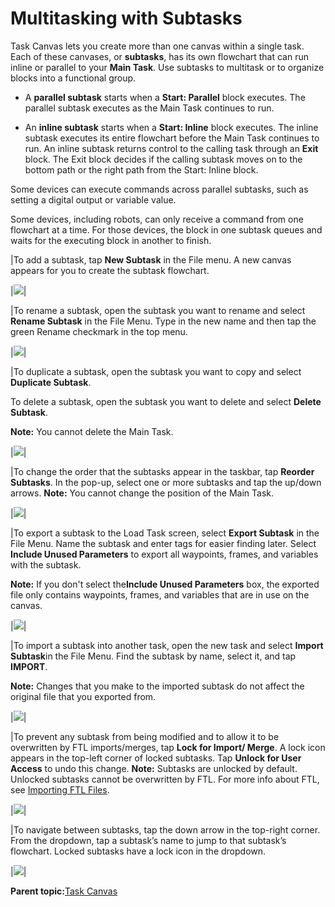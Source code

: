 # Multitasking with Subtasks

Task Canvas lets you create more than one canvas within a single task. Each of these canvases, or **subtasks**, has its own flowchart that can run inline or parallel to your **Main Task**. Use subtasks to multitask or to organize blocks into a functional group.

-   A **parallel subtask** starts when a **Start: Parallel** block executes. The parallel subtask executes as the Main Task continues to run.

-   An **inline subtask** starts when a **Start: Inline** block executes. The inline subtask executes its entire flowchart before the Main Task continues to run. An inline subtask returns control to the calling task through an **Exit** block. The Exit block decides if the calling subtask moves on to the bottom path or the right path from the Start: Inline block.


Some devices can execute commands across parallel subtasks, such as setting a digital output or variable value.

Some devices, including robots, can only receive a command from one flowchart at a time. For those devices, the block in one subtask queues and waits for the executing block in another to finish.

|To add a subtask, tap **New Subtask** in the File menu. A new canvas appears for you to create the subtask flowchart.

|![](../Images/TaskCanvas/TaskCanvas-Icon.png)|

|To rename a subtask, open the subtask you want to rename and select **Rename Subtask** in the File Menu. Type in the new name and then tap the green Rename checkmark in the top menu.

|![](../Images/TaskCanvas/TaskCanvas-Icon.png)|

|To duplicate a subtask, open the subtask you want to copy and select **Duplicate Subtask**.

To delete a subtask, open the subtask you want to delete and select **Delete Subtask**.

**Note:** You cannot delete the Main Task.

|![](../Images/TaskCanvas/TaskCanvas-Icon.png)|

|To change the order that the subtasks appear in the taskbar, tap **Reorder Subtasks**. In the pop-up, select one or more subtasks and tap the up/down arrows. **Note:** You cannot change the position of the Main Task.

|![](../Images/TaskCanvas/TaskCanvas-Icon.png)|

|To export a subtask to the Load Task screen, select **Export Subtask** in the File Menu. Name the subtask and enter tags for easier finding later. Select **Include Unused Parameters** to export all waypoints, frames, and variables with the subtask.

**Note:** If you don't select the**Include Unused Parameters** box, the exported file only contains waypoints, frames, and variables that are in use on the canvas.

|![](../Images/TaskCanvas/TaskCanvas-Icon.png)|

|To import a subtask into another task, open the new task and select **Import Subtask**in the File Menu. Find the subtask by name, select it, and tap **IMPORT**.

**Note:** Changes that you make to the imported subtask do not affect the original file that you exported from.

|![](../Images/TaskCanvas/TaskCanvas-Icon.png)|

|To prevent any subtask from being modified and to allow it to be overwritten by FTL imports/merges, tap **Lock for Import/ Merge**. A lock icon appears in the top-left corner of locked subtasks. Tap **Unlock for User Access** to undo this change. **Note:** Subtasks are unlocked by default. Unlocked subtasks cannot be overwritten by FTL. For more info about FTL, see [Importing FTL Files](ImportTask.md).

|![](../Images/TaskCanvas/TaskCanvas-Icon.png)|

|To navigate between subtasks, tap the down arrow in the top-right corner. From the dropdown, tap a subtask’s name to jump to that subtask’s flowchart. Locked subtasks have a lock icon in the dropdown.

|![](../Images/TaskCanvas/TaskCanvas-Icon.png)|

**Parent topic:**[Task Canvas](../TaskCanvas/TaskCanvasOverview.md)

